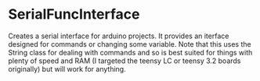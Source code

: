 # SerialFuncInterface

Creates a serial interface for arduino projects. It provides an iterface designed for commands or changing some variable. Note that this uses the String class for dealing with commands and so is best suited for things with plenty of speed and RAM (I targeted the teensy LC or teensy 3.2 boards originally) but will work for anything.
